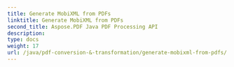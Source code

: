 ```yaml
---
title: Generate MobiXML from PDFs
linktitle: Generate MobiXML from PDFs
second_title: Aspose.PDF Java PDF Processing API
description: 
type: docs
weight: 17
url: /java/pdf-conversion-&-transformation/generate-mobixml-from-pdfs/
---
```

